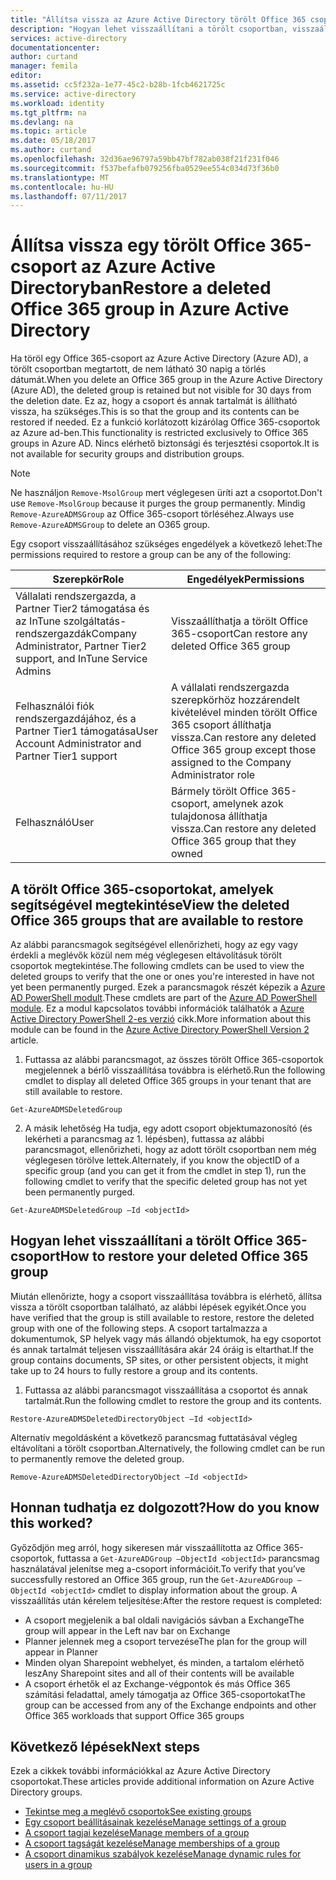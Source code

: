```yaml
---
title: "Állítsa vissza az Azure Active Directory törölt Office 365 csoport |} Microsoft Docs"
description: "Hogyan lehet visszaállítani a törölt csoportban, visszaállítható csoportok megtekintése és az Azure Active Directory csoport permamnently törlése"
services: active-directory
documentationcenter: 
author: curtand
manager: femila
editor: 
ms.assetid: cc5f232a-1e77-45c2-b28b-1fcb4621725c
ms.service: active-directory
ms.workload: identity
ms.tgt_pltfrm: na
ms.devlang: na
ms.topic: article
ms.date: 05/18/2017
ms.author: curtand
ms.openlocfilehash: 32d36ae96797a59bb47bf782ab038f21f231f046
ms.sourcegitcommit: f537befafb079256fba0529ee554c034d73f36b0
ms.translationtype: MT
ms.contentlocale: hu-HU
ms.lasthandoff: 07/11/2017
---
```

# <a name="restore-a-deleted-office-365-group-in-azure-active-directory"></a><span data-ttu-id="0ad8b-103">Állítsa vissza egy törölt Office 365-csoport az Azure Active Directoryban</span><span class="sxs-lookup"><span data-stu-id="0ad8b-103">Restore a deleted Office 365 group in Azure Active Directory</span></span>

<span data-ttu-id="0ad8b-104">Ha töröl egy Office 365-csoport az Azure Active Directory (Azure AD), a törölt csoportban megtartott, de nem látható 30 napig a törlés dátumát.</span><span class="sxs-lookup"><span data-stu-id="0ad8b-104">When you delete an Office 365 group in the Azure Active Directory (Azure AD), the deleted group is retained but not visible for 30 days from the deletion date.</span></span> <span data-ttu-id="0ad8b-105">Ez az, hogy a csoport és annak tartalmát is állítható vissza, ha szükséges.</span><span class="sxs-lookup"><span data-stu-id="0ad8b-105">This is so that the group and its contents can be restored if needed.</span></span> <span data-ttu-id="0ad8b-106">Ez a funkció korlátozott kizárólag Office 365-csoportok az Azure ad-ben.</span><span class="sxs-lookup"><span data-stu-id="0ad8b-106">This functionality is restricted exclusively to Office 365 groups in Azure AD.</span></span> <span data-ttu-id="0ad8b-107">Nincs elérhető biztonsági és terjesztési csoportok.</span><span class="sxs-lookup"><span data-stu-id="0ad8b-107">It is not available for security groups and distribution groups.</span></span>

> [!NOTE] 
> <span data-ttu-id="0ad8b-108">Ne használjon `Remove-MsolGroup` mert véglegesen üríti azt a csoportot.</span><span class="sxs-lookup"><span data-stu-id="0ad8b-108">Don't use `Remove-MsolGroup` because it purges the group permanently.</span></span> <span data-ttu-id="0ad8b-109">Mindig `Remove-AzureADMSGroup` az Office 365-csoport törléséhez.</span><span class="sxs-lookup"><span data-stu-id="0ad8b-109">Always use `Remove-AzureADMSGroup` to delete an O365 group.</span></span> 

<span data-ttu-id="0ad8b-110">Egy csoport visszaállításához szükséges engedélyek a következő lehet:</span><span class="sxs-lookup"><span data-stu-id="0ad8b-110">The permissions required to restore a group can be any of the following:</span></span>

<span data-ttu-id="0ad8b-111">Szerepkör</span><span class="sxs-lookup"><span data-stu-id="0ad8b-111">Role</span></span>  | <span data-ttu-id="0ad8b-112">Engedélyek</span><span class="sxs-lookup"><span data-stu-id="0ad8b-112">Permissions</span></span> 
--------- | ---------
<span data-ttu-id="0ad8b-113">Vállalati rendszergazda, a Partner Tier2 támogatása és az InTune szolgáltatás-rendszergazdák</span><span class="sxs-lookup"><span data-stu-id="0ad8b-113">Company Administrator, Partner Tier2 support, and InTune Service Admins</span></span> | <span data-ttu-id="0ad8b-114">Visszaállíthatja a törölt Office 365-csoport</span><span class="sxs-lookup"><span data-stu-id="0ad8b-114">Can restore any deleted Office 365 group</span></span> 
<span data-ttu-id="0ad8b-115">Felhasználói fiók rendszergazdájához, és a Partner Tier1 támogatása</span><span class="sxs-lookup"><span data-stu-id="0ad8b-115">User Account Administrator and Partner Tier1 support</span></span> | <span data-ttu-id="0ad8b-116">A vállalati rendszergazda szerepkörhöz hozzárendelt kivételével minden törölt Office 365 csoport állíthatja vissza.</span><span class="sxs-lookup"><span data-stu-id="0ad8b-116">Can restore any deleted Office 365 group except those assigned to the Company Administrator role</span></span> 
<span data-ttu-id="0ad8b-117">Felhasználó</span><span class="sxs-lookup"><span data-stu-id="0ad8b-117">User</span></span> | <span data-ttu-id="0ad8b-118">Bármely törölt Office 365-csoport, amelynek azok tulajdonosa állíthatja vissza.</span><span class="sxs-lookup"><span data-stu-id="0ad8b-118">Can restore any deleted Office 365 group that they owned</span></span> 


## <a name="view-the-deleted-office-365-groups-that-are-available-to-restore"></a><span data-ttu-id="0ad8b-119">A törölt Office 365-csoportokat, amelyek segítségével megtekintése</span><span class="sxs-lookup"><span data-stu-id="0ad8b-119">View the deleted Office 365 groups that are available to restore</span></span>
<span data-ttu-id="0ad8b-120">Az alábbi parancsmagok segítségével ellenőrizheti, hogy az egy vagy érdekli a meglévők közül nem még véglegesen eltávolításuk törölt csoportok megtekintése.</span><span class="sxs-lookup"><span data-stu-id="0ad8b-120">The following cmdlets can be used to view the deleted groups to verify that the one or ones you're interested in have not yet been permanently purged.</span></span> <span data-ttu-id="0ad8b-121">Ezek a parancsmagok részét képezik a [Azure AD PowerShell modult](https://www.powershellgallery.com/packages/AzureAD/).</span><span class="sxs-lookup"><span data-stu-id="0ad8b-121">These cmdlets are part of the [Azure AD PowerShell module](https://www.powershellgallery.com/packages/AzureAD/).</span></span> <span data-ttu-id="0ad8b-122">Ez a modul kapcsolatos további információk találhatók a [Azure Active Directory PowerShell 2-es verzió](/powershell/azure/install-adv2?view=azureadps-2.0) cikk.</span><span class="sxs-lookup"><span data-stu-id="0ad8b-122">More information about this module can be found in the [Azure Active Directory PowerShell Version 2](/powershell/azure/install-adv2?view=azureadps-2.0) article.</span></span>

1.  <span data-ttu-id="0ad8b-123">Futtassa az alábbi parancsmagot, az összes törölt Office 365-csoportok megjelennek a bérlő visszaállítása továbbra is elérhető.</span><span class="sxs-lookup"><span data-stu-id="0ad8b-123">Run the following cmdlet to display all deleted Office 365 groups in your tenant that are still available to restore.</span></span>
  ```
  Get-AzureADMSDeletedGroup
  ```

2.  <span data-ttu-id="0ad8b-124">A másik lehetőség Ha tudja, egy adott csoport objektumazonosító (és lekérheti a parancsmag az 1. lépésben), futtassa az alábbi parancsmagot, ellenőrizheti, hogy az adott törölt csoportban nem még véglegesen törölve lettek.</span><span class="sxs-lookup"><span data-stu-id="0ad8b-124">Alternately, if you know the objectID of a specific group (and you can get it from the cmdlet in step 1), run the following cmdlet to verify that the specific deleted group has not yet been permanently purged.</span></span>
  ```
  Get-AzureADMSDeletedGroup –Id <objectId>
  ```



## <a name="how-to-restore-your-deleted-office-365-group"></a><span data-ttu-id="0ad8b-125">Hogyan lehet visszaállítani a törölt Office 365-csoport</span><span class="sxs-lookup"><span data-stu-id="0ad8b-125">How to restore your deleted Office 365 group</span></span>
<span data-ttu-id="0ad8b-126">Miután ellenőrizte, hogy a csoport visszaállítása továbbra is elérhető, állítsa vissza a törölt csoportban található, az alábbi lépések egyikét.</span><span class="sxs-lookup"><span data-stu-id="0ad8b-126">Once you have verified that the group is still available to restore, restore the deleted group with one of the following steps.</span></span> <span data-ttu-id="0ad8b-127">A csoport tartalmazza a dokumentumok, SP helyek vagy más állandó objektumok, ha egy csoportot és annak tartalmát teljesen visszaállítására akár 24 óráig is eltarthat.</span><span class="sxs-lookup"><span data-stu-id="0ad8b-127">If the group contains documents, SP sites, or other persistent objects, it might take up to 24 hours to fully restore a group and its contents.</span></span>

1.  <span data-ttu-id="0ad8b-128">Futtassa az alábbi parancsmagot visszaállítása a csoportot és annak tartalmát.</span><span class="sxs-lookup"><span data-stu-id="0ad8b-128">Run the following cmdlet to restore the group and its contents.</span></span>
  
  ```
  Restore-AzureADMSDeletedDirectoryObject –Id <objectId>
  ``` 

<span data-ttu-id="0ad8b-129">Alternatív megoldásként a következő parancsmag futtatásával végleg eltávolítani a törölt csoportban.</span><span class="sxs-lookup"><span data-stu-id="0ad8b-129">Alternatively, the following cmdlet can be run to permanently remove the deleted group.</span></span>
  ```
  Remove-AzureADMSDeletedDirectoryObject –Id <objectId>
  ```

## <a name="how-do-you-know-this-worked"></a><span data-ttu-id="0ad8b-130">Honnan tudhatja ez dolgozott?</span><span class="sxs-lookup"><span data-stu-id="0ad8b-130">How do you know this worked?</span></span>
<span data-ttu-id="0ad8b-131">Győződjön meg arról, hogy sikeresen már visszaállította az Office 365-csoportok, futtassa a `Get-AzureADGroup –ObjectId <objectId>` parancsmag használatával jelenítse meg a-csoport információit.</span><span class="sxs-lookup"><span data-stu-id="0ad8b-131">To verify that you’ve successfully restored an Office 365 group, run the `Get-AzureADGroup –ObjectId <objectId>` cmdlet to display information about the group.</span></span> <span data-ttu-id="0ad8b-132">A visszaállítás után kérelem teljesítése:</span><span class="sxs-lookup"><span data-stu-id="0ad8b-132">After the restore request is completed:</span></span>
- <span data-ttu-id="0ad8b-133">A csoport megjelenik a bal oldali navigációs sávban a Exchange</span><span class="sxs-lookup"><span data-stu-id="0ad8b-133">The group will appear in the Left nav bar on Exchange</span></span>
- <span data-ttu-id="0ad8b-134">Planner jelennek meg a csoport tervezése</span><span class="sxs-lookup"><span data-stu-id="0ad8b-134">The plan for the group will appear in Planner</span></span>
- <span data-ttu-id="0ad8b-135">Minden olyan Sharepoint webhelyet, és minden, a tartalom elérhető lesz</span><span class="sxs-lookup"><span data-stu-id="0ad8b-135">Any Sharepoint sites and all of their contents will be available</span></span>
- <span data-ttu-id="0ad8b-136">A csoport érhetők el az Exchange-végpontok és más Office 365 számítási feladattal, amely támogatja az Office 365-csoportokat</span><span class="sxs-lookup"><span data-stu-id="0ad8b-136">The group can be accessed from any of the Exchange endpoints and other Office 365 workloads that support Office 365 groups</span></span>


## <a name="next-steps"></a><span data-ttu-id="0ad8b-137">Következő lépések</span><span class="sxs-lookup"><span data-stu-id="0ad8b-137">Next steps</span></span>
<span data-ttu-id="0ad8b-138">Ezek a cikkek további információkkal az Azure Active Directory csoportokat.</span><span class="sxs-lookup"><span data-stu-id="0ad8b-138">These articles provide additional information on Azure Active Directory groups.</span></span>

* [<span data-ttu-id="0ad8b-139">Tekintse meg a meglévő csoportok</span><span class="sxs-lookup"><span data-stu-id="0ad8b-139">See existing groups</span></span>](active-directory-groups-view-azure-portal.md)
* [<span data-ttu-id="0ad8b-140">Egy csoport beállításainak kezelése</span><span class="sxs-lookup"><span data-stu-id="0ad8b-140">Manage settings of a group</span></span>](active-directory-groups-settings-azure-portal.md)
* [<span data-ttu-id="0ad8b-141">A csoport tagjai kezelése</span><span class="sxs-lookup"><span data-stu-id="0ad8b-141">Manage members of a group</span></span>](active-directory-groups-members-azure-portal.md)
* [<span data-ttu-id="0ad8b-142">A csoport tagságát kezelése</span><span class="sxs-lookup"><span data-stu-id="0ad8b-142">Manage memberships of a group</span></span>](active-directory-groups-membership-azure-portal.md)
* [<span data-ttu-id="0ad8b-143">A csoport dinamikus szabályok kezelése</span><span class="sxs-lookup"><span data-stu-id="0ad8b-143">Manage dynamic rules for users in a group</span></span>](active-directory-groups-dynamic-membership-azure-portal.md)
